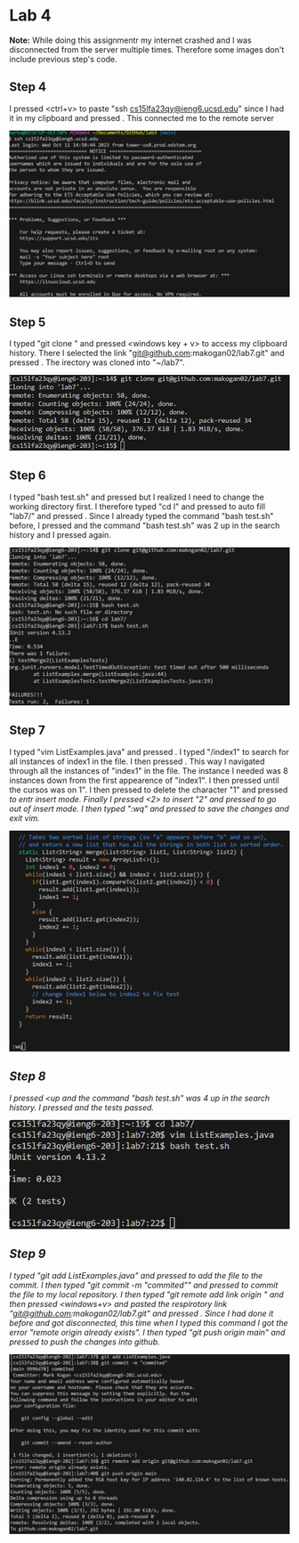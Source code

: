 # Lab 4 #

**Note:** While doing this assignmentr my internet crashed and I was disconnected from the server multiple times. Therefore some images don't include previous step's code. 

## Step 4  ##
I pressed <ctrl+v> to paste "ssh cs15lfa23qy@ieng6.ucsd.edu" since I had it in my clipboard and pressed <entr>. This connected me to the remote server

![image](step4.png)

## Step 5 ##
I typed "git clone " and pressed <windows key + v> to access my clipboard history. There I selected the link "git@github.com:makogan02/lab7.git" and pressed <entr>. The irectory was cloned into "~/lab7".

![image](step5.png)

## Step 6 ##
I typed "bash test.sh" and pressed <entr> but I realized I need to change the working directory first. I therefore typed "cd l" and pressed <tab> to auto fill "lab7/" and pressed <entr>. Since I already typed the command "bash test.sh" before, I pressed <up><up> and the command "bash test.sh" was 2 up in the search history and I pressed <entr> again.

![image](step6.png)

## Step 7 ##
I typed "vim ListExamples.java" and pressed <entr>. I typed "/index1" to search for all instances of index1 in the file. I then pressed <entr><n><n><n><n><n><n><n><n>. This way I navigated through all the instances of "index1" in the file. The instance I needed was 8 instances down from the first appearence of "index1". I then pressed <l><l><l><l><l> until the cursos was on 1".  I then pressed <x> to delete the character "1" and pressed <i> to entr insert mode. Finally I pressed <2> to insert "2" and pressed <esc> to go out of insert mode. I then typed ":wq" and pressed <entr> to save the changes and exit vim.

![image](step7.png)

## Step 8 ## 

I pressed <up><up><up><up and the command "bash test.sh" was 4 up in the search history. I pressed <entr> and the tests passed.

![image](step8.png)

## Step 9 ##

I typed "git add ListExamples.java" and pressed <entr> to add the file to the commit. I then typed "git commit -m "commited"" and pressed <entr> to commit the file to my local repository. I then typed "git remote add link origin " and then pressed <windows+v> and pasted the respirotory link "git@github.com:makogan02/lab7.git" and pressed <entr>. Since I had done it before and got disconnected, this time when I typed this command I got the error "remote origin already exists". I then typed "git push origin main" and pressed <entr> to push the changes into github. 

![image](step9.png)
																																																																																																																																																																															
